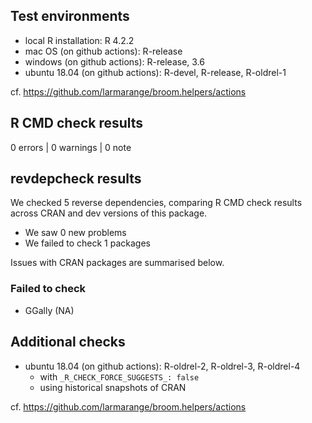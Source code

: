 ## Test environments

* local R installation: R 4.2.2
* mac OS (on github actions): R-release
* windows (on github actions): R-release, 3.6
* ubuntu 18.04 (on github actions): R-devel, R-release, R-oldrel-1

cf. https://github.com/larmarange/broom.helpers/actions

## R CMD check results

0 errors | 0 warnings | 0 note

## revdepcheck results

We checked 5 reverse dependencies, comparing R CMD check results across CRAN and dev versions of this package.

 * We saw 0 new problems
 * We failed to check 1 packages

Issues with CRAN packages are summarised below.

### Failed to check

* GGally (NA)

## Additional checks

* ubuntu 18.04 (on github actions): R-oldrel-2, R-oldrel-3, R-oldrel-4
    - with `_R_CHECK_FORCE_SUGGESTS_: false`
    - using historical snapshots of CRAN

cf. https://github.com/larmarange/broom.helpers/actions
